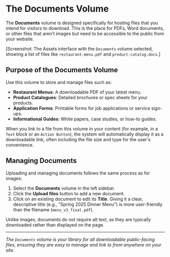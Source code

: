 # The Documents Volume

The **Documents** volume is designed specifically for hosting files that you intend for visitors to download. This is the place for PDFs, Word documents, or other files that aren't images but need to be accessible to the public from your website.

[Screenshot: The Assets interface with the `Documents` volume selected, showing a list of files like `restaurant-menu.pdf` and `product-catalog.docx`.]

## Purpose of the Documents Volume

Use this volume to store and manage files such as:

-   **Restaurant Menus**: A downloadable PDF of your latest menu.
-   **Product Catalogues**: Detailed brochures or spec sheets for your products.
-   **Application Forms**: Printable forms for job applications or service sign-ups.
-   **Informational Guides**: White papers, case studies, or how-to guides.

When you link to a file from this volume in your content (for example, in a `Text` block or an `Action Button`), the system will automatically display it as a downloadable link, often including the file size and type for the user's convenience.

## Managing Documents

Uploading and managing documents follows the same process as for images:

1.  Select the **Documents** volume in the left sidebar.
2.  Click the **Upload files** button to add a new document.
3.  Click on an existing document to edit its **Title**. Giving it a clear, descriptive title (e.g., "Spring 2025 Dinner Menu") is more user-friendly than the filename (`menu_v3_final.pdf`).

Unlike images, documents do not require alt text, as they are typically downloaded rather than displayed on the page.

---

*The `Documents` volume is your library for all downloadable public-facing files, ensuring they are easy to manage and link to from anywhere on your site.*